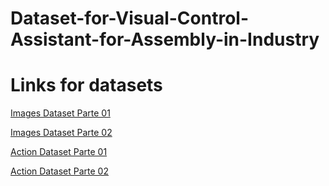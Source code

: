 # Dataset-for-Visual-Control-Assistant-for-Assembly-in-Industry

# Links for datasets
[Images Dataset Parte 01](https://github.com/mazamorahdez/Industrial-Objects-Dataset-Part01)

[Images Dataset Parte 02](https://github.com/mazamorahdez/Industrial-Objects-Dataset-Part02)

[Action Dataset Parte 01](https://github.com/mazamorahdez/Industrial-Actions-Dataset-Part01)

[Action Dataset Parte 02](https://github.com/mazamorahdez/Industrial-Actions-Dataset-Part02)
